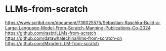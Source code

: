 
# LLMs-from-scratch

https://www.scribd.com/document/736025575/Sebastian-Raschka-Build-a-Large-Language-Model-From-Scratch-Manning-Publications-Co-2024
https://github.com/rasbt/LLMs-from-scratch
https://github.com/datawhalechina/llms-from-scratch-cn
https://github.com/Mxoder/LLM-from-scratch

